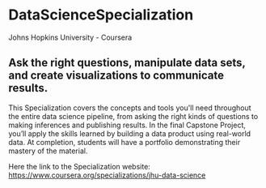 # DataScienceSpecialization
Johns Hopkins University - Coursera

## Ask the right questions, manipulate data sets, and create visualizations to communicate results.

This Specialization covers the concepts and tools you'll need throughout the entire data science pipeline, from asking the right kinds of questions to making inferences and publishing results. In the final Capstone Project, you’ll apply the skills learned by building a data product using real-world data. At completion, students will have a portfolio demonstrating their mastery of the material.

Here the link to the Specialization website: https://www.coursera.org/specializations/jhu-data-science
